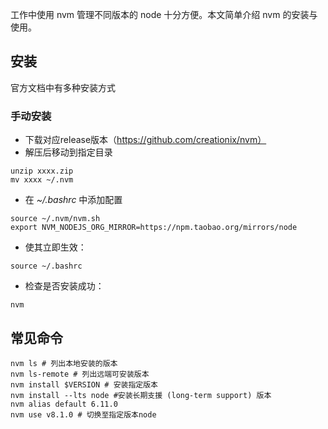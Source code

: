 
工作中使用 nvm 管理不同版本的 node 十分方便。本文简单介绍 nvm 的安装与使用。

## 安装

官方文档中有多种安装方式

### 手动安装
- 下载对应release版本（https://github.com/creationix/nvm）
- 解压后移动到指定目录

```
unzip xxxx.zip
mv xxxx ~/.nvm
```
- 在  *~/.bashrc*  中添加配置

```
source ~/.nvm/nvm.sh
export NVM_NODEJS_ORG_MIRROR=https://npm.taobao.org/mirrors/node
```
- 使其立即生效：

```
source ~/.bashrc
```
- 检查是否安装成功：

```
nvm
```

## 常见命令

```
nvm ls # 列出本地安装的版本
nvm ls-remote # 列出远端可安装版本
nvm install $VERSION # 安装指定版本
nvm install --lts node #安装长期支援 (long-term support) 版本
nvm alias default 6.11.0
nvm use v8.1.0 # 切换至指定版本node
```

